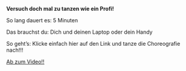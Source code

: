 **Versuch doch mal zu tanzen wie ein Profi!**

So lang dauert es: 5 Minuten

Das brauchst du: Dich und deinen Laptop oder dein Handy

So geht’s: Klicke einfach hier auf den Link und tanze die Choreografie nach!!!

[Ab zum Video!!](https://www.youtube.com/watch?v=SWHS4HsgnUk)

